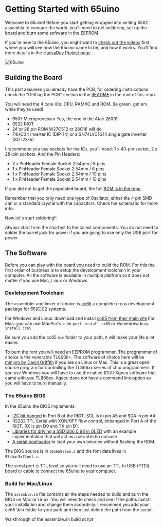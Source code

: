# Getting Started with 65uino

Welcome to 65uino! 
Before you start getting wrapped into writing 6502 assembly to conquer the world, you'll need to get soldering, set up the board and burn some software in the EEPROM.

If you’re new to the 65uino, you might want to [check out the videos](https://www.youtube.com/playlist?list=PL9Njj9WL8poFsM4C6Gi8V5FRoidOOL0Fv) first where you will see how the 65uino came to be, and how it works. You'll find more details in the [HackaDay Project page](https://hackaday.io/project/190260-65uino)

![65uino](https://cdn.hackaday.io/images/8644651680943366680.jpeg)

## Building the Board

This part assumes you already have the PCB, for ordering instrucctions check the "Getting the PCB" section in the [README](https://github.com/AndersBNielsen/65uino/blob/main/README.md) in the root of this repo.

You will need the 4 core ICs: CPU, RAM/IO and ROM. Be green, get em while they're used!

- 6507 Microprocessor Yes, the one in the Atari 2600!!
- 6532 RIOT
- 24 or 28 pin ROM W27C512 or 28C16 will do
- 74HC04 Inverter IC (DIP-14) or a SN74LVC1G14 single gate inverter (SOT23-5)

I recommend you use sockets for the ICs, you'll need: 1 x 40-pin socket, 2 x 28-pin sockets. And the Pin Headers:

- 2 x PinHeader Female Socket 2.54mm / 8 pins
- 1 x PinHeader Female Socket 2.54mm / 6 pins
- 1 x PinHeader Female Socket 2.54mm / 10 pins
- 1 x PinHeader Female Socket 2.54mm / 10 pins

If you did not to get the populated board, the full [BOM is in the repo](https://github.com/AndersBNielsen/65uino/blob/main/hardware/65uino-bom.csv)

Remember that you only need one type of Oscilator, either the 4 pin SMD can or a standard crystal with the capacitors. Check the schematic for more info.

Now let's start soldering!!

Always start from the shortest to the tallest components. You do not need to solder the barrel jack for power if you are going to use only the USB port for power.

## The Software

Before you can play with the board you need to build the ROM. For this the first order of business is to setup the development toolchain in your computer. All the software is available in multiple platfrom so it does not matter if you use Mac, Linux or Windows.

### Devlelopment Toolchain

The assembler and linker of choice is [cc65](https://cc65.github.io/doc/) a complete cross development package for 65(C)02 systems.

For Windows and Linux: download and install [cc65 from their main site](https://cc65.github.io/)
For Mac: you can use MacPorts `sudo port install cc65` or Homebrew `brew install cc65`

Be sure you add the cc65 `bin` folder to your path, it will make your life a lot easier.

To burn the rom you will need an EEPROM programmer. The programmer of choice is the venerable TL866II+.
The software of choice here will be [minipro by David Griffith](https://gitlab.com/DavidGriffith/minipro/) if you are on Linux or Mac. This is a great open source program for controlling the TL866xx series of chip programmers.
If you use Windows you will have to use the native (GUI) Xgecu software that came with you TL866xx. Xgecu does not have a command line option so you will have to burn manually.

### The 65uino BIOS

In the 65uino the BIOS implements:

- [I2C bit banged](https://www.youtube.com/watch?v=i7q0P9-wszM&list=PL9Njj9WL8poFsM4C6Gi8V5FRoidOOL0Fv&index=12&t=13s) in Port B of the RIOT. SCL is in pin A5 and SDA in pin A4
- RS232 TTL Serial with XON/OFF flow control, bitbanged in Port A of the RIOT. RX is pin D0 and TX pin D1. 
- [Libraries for driving a SSD1306 0.98 in OLED](https://www.youtube.com/watch?v=x6xsTXY7OtI&list=PL9Njj9WL8poFsM4C6Gi8V5FRoidOOL0Fv&index=11&t=744s) with an example implementation that will act as a serial echo console
- [A serial bootloader](https://www.youtube.com/watch?v=nOmQd3y3pDw&list=PL9Njj9WL8poFsM4C6Gi8V5FRoidOOL0Fv&index=10) to load your own binaries without flashing the ROM.

The BIOS source is in `abn6507rom.s` and the font data lives in `95char5x7font.s`.

The serial port is TTL level so you will need to use an TTL to USB (FTDI) [board](https://www.amazon.com/gp/product/B07WX2DSVB/) or cable to connect the 65uino to your computer. 


### Build for Mac/Linux
The `assemble.sh` file contains all the steps needed to build and burn the BIOS on Mac or Linux. You will need to check and see if the paths match your installation and change them accordinly. I recommed you add your cc65 \bin folder to your path and then just delete the path from the script.

Walkthrough of the assemble.sh build script

